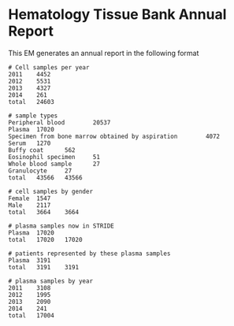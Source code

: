 # Hematology Tissue Bank Annual Report
This EM generates an annual report in the following format

    # Cell samples per year
    2011    4452
    2012    5531
    2013    4327
    2014    261
    total   24603

    # sample types
    Peripheral blood        20537
    Plasma  17020
    Specimen from bone marrow obtained by aspiration        4072
    Serum   1270
    Buffy coat      562
    Eosinophil specimen     51
    Whole blood sample      27
    Granulocyte     27
    total   43566   43566

    # cell samples by gender
    Female  1547
    Male    2117
    total   3664    3664

    # plasma samples now in STRIDE
    Plasma  17020
    total   17020   17020

    # patients represented by these plasma samples
    Plasma  3191
    total   3191    3191

    # plasma samples by year
    2011    3108
    2012    1995
    2013    2090
    2014    241
    total   17004

